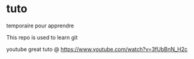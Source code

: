 # tuto
temporaire pour apprendre

This repo is used to learn git 

youtube great tuto @ https://www.youtube.com/watch?v=3fUbBnN_H2c
